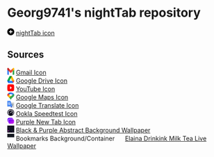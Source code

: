 # Georg9741's nightTab repository
<img src="https://raw.githubusercontent.com/zombieFox/nightTab/main/src/icon/icon-512.svg" width="16" height="16"> [nightTab icon](https://github.com/zombieFox/nightTab/blob/main/src/icon)
## Sources
<img src="Images\Gmail_icon.svg" width="16" height="16"> [Gmail Icon](https://de.m.wikipedia.org/wiki/Datei:Gmail_icon_%282020%29.svg)  
<img src="Images\Google_Drive_icon.svg" width="16" height="16"> [Google Drive Icon](https://de.m.wikipedia.org/wiki/Datei:Google_Drive_icon_%282020%29.svg)  
<img src="Images\YouTube_icon.svg" width="16" height="16"> [YouTube Icon](https://pdc.m.wikipedia.org/wiki/Feil:YouTube_full-color_icon_%282017%29.svg)  
<img src="Images\Google_Maps_icon.svg" width="16" height="16"> [Google Maps Icon](https://de.m.wikipedia.org/wiki/Datei:Google_Maps_icon_%282020%29.svg)  
<img src="Images\Google_Translate_icon.svg" width="16" height="16"> [Google Translate Icon](https://de.m.wikipedia.org/wiki/Datei:Google_Translate_logo.svg)  
<img src="Images\Ookla_Speedtest_icon.png" width="16" height="16"> [Ookla Speedtest Icon](https://www.rvmobileinternet.com/gear/ookla-speed-test)  
<img src="Images\New_Tab_icon.png" width="16" height="16"> [Purple New Tab Icon](https://www.iconfinder.com/icons/11336518/tab_new_browser_web_tabs_icon)  
<img src="Images\Background_Wallpaper.jpg" width="16" height="16"> [Black & Purple Abstract Background Wallpaper](https://www.hdwallpapers.in/lines_minimalist_square_artistic_purple_hd_abstract-wallpapers.html)  
<img src="Images\Bookmarks_Background.svg" width="16" height="16"> Bookmarks Background/Container
<img src="Videos\elaina-drinking-milk-tea-the-journey-of-elaina-moewalls-com.mp4" width="16" height="16"> [Elaina Drinkink Milk Tea Live Wallpaper](https://moewalls.com/anime/elaina-drinking-milk-tea-the-journey-of-elaina-live-wallpaper)
